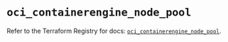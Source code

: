 # `oci_containerengine_node_pool`

Refer to the Terraform Registry for docs: [`oci_containerengine_node_pool`](https://registry.terraform.io/providers/oracle/oci/6.18.0/docs/resources/containerengine_node_pool).
